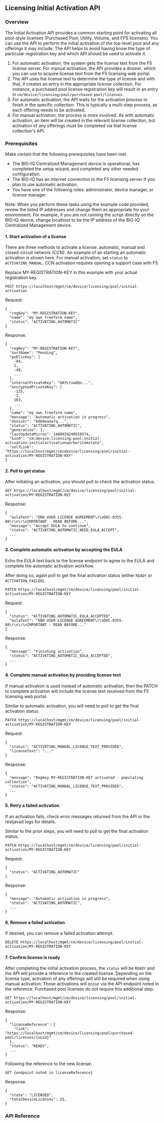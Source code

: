 ## Licensing Initial Activation API

### Overview
The Initial Activation API provides a common starting point for activating all pool-style licenses (Purchased Pool, Utility, Volume, and FPS licenses).  You can use the API to perform the initial activation of the top-level pool and any offerings it may include.  The API helps to avoid having know the type of particular registration key and which API should be used to activate it.

1. For automatic activation, the system gets the license text from the F5 license server. For manual activation, the API provides a dossier, which you can use to acquire license text from the F5 licensing web portal.
2. The API uses the license text to determine the type of license and with that, it creates an entry in the appropriate license collection. For instance, a purchased pool license registration key will result in an entry in `cm/device/licensing/pool/purchased-pool/licenses`.
3. For automatic activation, the API waits for the activation process to finish in the specific collection. This is typically a multi-step process, as each offering needs to be activated.
4. For manual activation, the process is more involved. As with automatic activation, an item will be created in the relevant license collection, but activation of any offerings must be completed via that license collection's API.

### Prerequisites
Make certain that the following prerequisites have been met.

- The BIG-IQ Centralized Management device is operational, has completed the setup wizard, and completed any other needed configuration.
- The BIG-IQ has an internet connection to the F5 licensing server if you plan to use automatic activation.
- You have one of the following roles: administrator, device manager, or license manager.

Note: When you perform these tasks using the example code provided, review the listed IP addresses and change them as appropriate for your environment. For example, if you are not running the script directly on the BIG-IQ device, change localhost to be the IP address of the BIG-IQ Centralized Management device.


#### 1. Start activation of a license
There are three methods to activate a license: automatic, manual and closed-circuit network (CCN).  An example of an starting an automatic activation is shown here.  For manual activation, set `status` to `ACTIVATING_MANUAL`.  CCN activation requires opening a support case with F5.

Replace MY-REGISTRATION-KEY in this example with your actual registration key.
```
POST https://localhost/mgmt/cm/device/licensing/pool/initial-activation
```
Request:
```
{
  "regKey": "MY-REGISTRATION-KEY",
  "name": "my own freeform name",
  "status": "ACTIVATING_AUTOMATIC"
}
```

Response:
```
{
  "regKey": "MY-REGISTRATION-KEY",
  "sortName": "Pending",
  "publicKey": [
    -84,
    1,
    -48,
    ...
  ],
  "internalPrivateKey": "UAYLtswdQo...",
  "encryptedPrivateKey": [
    -125,
    -3,
    103,
    ...
  ],
  "name": "my own freeform name",
  "message": "Automatic activation in progress",
  "dossier": "60b0eaaa7q...",
  "status": "ACTIVATING_AUTOMATIC",
  "generation": 1,
  "lastUpdateMicros": 1488929240559574,
  "kind": "cm:device:licensing:pool:initial-activation:initialactivationworkeritemstate",
  "selfLink": "https://localhost/mgmt/cm/device/licensing/pool/initial-activation/MY-REGISTRATION-KEY"
}
```

#### 2. Poll to get status
After initiating an activation, you should poll to check the activation status.
```
GET https://localhost/mgmt/cm/device/licensing/pool/initial-activation/MY-REGISTRATION-KEY
```

Response:
```
{
  "eulaText": "END USER LICENSE AGREEMENT\r\nDOC-0355-08\r\n\r\nIMPORTANT - READ BEFORE...",
  "message": "Accept EULA to continue",
  "status": "ACTIVATING_AUTOMATIC_NEED_EULA_ACCEPT",
  ...
}
```

#### 3. Complete automatic activation by accepting the EULA
Echo the EULA text back to the license endpoint to agree to the EULA and complete the automatic activation workflow.

After doing so, again poll to get the final activation status (either `READY` or `ACTIVATION_FAILED`).
```
PATCH https://localhost/mgmt/cm/device/licensing/pool/initial-activation/MY-REGISTRATION-KEY
```
Request:
```
{
  "status": "ACTIVATING_AUTOMATIC_EULA_ACCEPTED",
  "eulaText": "END USER LICENSE AGREEMENT\r\nDOC-0355-08\r\n\r\nIMPORTANT - READ BEFORE..."
}
```

Response:
```
{
  "message": "Finishing activation",
  "status": "ACTIVATING_AUTOMATIC_EULA_ACCEPTED",
  ...
}
```

#### 4. Complete manual activation by providing license text
If manual activation is used instead of automatic activation, then the PATCH to complete activation will include the license text received from the F5 licensing web portal.

Similar to automatic activation, you will need to poll to get the final activation status.
```
PATCH https://localhost/mgmt/cm/device/licensing/pool/initial-activation/MY-REGISTRATION-KEY
```
Request:
```
{
  "status": "ACTIVATING_MANUAL_LICENSE_TEXT_PROVIDED",
  "licenseText": "..."
}
```

Response:
```
{
  "message": "Regkey MY-REGISTRATION-KEY activated - populating collection",
  "status": "ACTIVATING_MANUAL_LICENSE_TEXT_PROVIDED",
  ...
}
```

#### 5. Retry a failed activation
If an activation fails, check error messages returned from the API or the restjavad logs for details.

Similar to the prior steps, you will need to poll to get the final activation status.
```
PATCH https://localhost/mgmt/cm/device/licensing/pool/initial-activation/MY-REGISTRATION-KEY
```
Request:
```
{
  "status": "ACTIVATING_AUTOMATIC"
}
```

Response:
```
{
  "message": "Automatic activation in progress",
  "status": "ACTIVATING_AUTOMATIC",
  ...
}
```

#### 6. Remove a failed activation
If desired, you can remove a failed activation attempt.
```
DELETE https://localhost/mgmt/cm/device/licensing/pool/initial-activation/MY-REGISTRATION-KEY
```

#### 7. Confirm license is ready
After completing the initial activation process, the `status` will be `READY` and the API will provide a reference to the created license.  Depending on the license type, activation of any offerings will still be required when using manual activation.  Those activations will occur via the API endpoint noted in the reference.  Purchased pool licenses do not require this additional step.
```
GET https://localhost/mgmt/cm/device/licensing/pool/initial-activation/MY-REGISTRATION-KEY
```

Response:
```
{
  "licenseReference": {
    "link": "https://localhost/mgmt/cm/device/licensing/pool/purchased-pool/licenses/{uuid}"
  },
  "status": "READY",
  ...
}
```

Following the reference to the new license:
```
GET {endpoint noted in licenseReference}
```

Response:
```
{
  "state": "LICENSED",
  "totalDeviceLicenses": 25,
}
```

### API Reference
